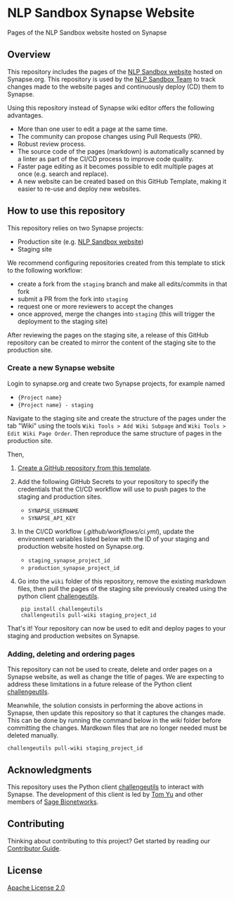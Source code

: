 # NLP Sandbox Synapse Website

Pages of the NLP Sandbox website hosted on Synapse

## Overview

This repository includes the pages of the [NLP Sandbox website] hosted on
Synapse.org. This repository is used by the [NLP Sandbox Team] to track changes
made to the website pages and continuously deploy (CD) them to Synapse.

Using this repository instead of Synapse wiki editor offers the following
advantages.

- More than one user to edit a page at the same time.
- The community can propose changes using Pull Requests (PR).
- Robust review process.
- The source code of the pages (markdown) is automatically scanned by a linter
  as part of the CI/CD process to improve code quality.
- Faster page editing as it becomes possible to edit multiple pages at once
  (e.g. search and replace).
- A new website can be created based on this GitHub Template, making it easier
  to re-use and deploy new websites.

## How to use this repository

This repository relies on two Synapse projects:

- Production site (e.g. [NLP Sandbox website])
- Staging site

We recommend configuring repositories created from this template to stick to the
following workflow:

- create a fork from the `staging` branch and make all edits/commits in that
  fork
- submit a PR from the fork into `staging`
- request one or more reviewers to accept the changes
- once approved, merge the changes into `staging` (this will trigger the
  deployment to the staging site)

After reviewing the pages on the staging site, a release of this GitHub
repository can be created to mirror the content of the staging site to the
production site.

### Create a new Synapse website

Login to synapse.org and create two Synapse projects, for example named

- `{Project name}`
- `{Project name} - staging`

Navigate to the staging site and create the structure of the pages under the
tab "Wiki" using the tools `Wiki Tools > Add Wiki Subpage` and
`Wiki Tools > Edit Wiki Page Order`. Then reproduce the same structure of pages
in the production site.

Then,

1. [Create a GitHub repository from this template].
2. Add the following GitHub Secrets to your repository to specify the
   credentials that the CI/CD workflow will use to push pages to the staging
   and production sites.
   - `SYNAPSE_USERNAME`
   - `SYNAPSE_API_KEY`
3. In the CI/CD workflow (*.github/workflows/ci.yml*), update the environment
   variables listed below with the ID of your staging and production website
   hosted on Synapse.org.
   - `staging_synapse_project_id`
   - `production_synapse_project_id`
4. Go into the `wiki` folder of this repository, remove the existing markdown
   files, then pull the pages of the staging site previously created using the
   python client [challengeutils].

        pip install challengeutils
        challengeutils pull-wiki staging_project_id

That's it! Your repository can now be used to edit and deploy pages to your
staging and production websites on Synapse.

### Adding, deleting and ordering pages

This repository can not be used to create, delete and order pages on a Synapse
website, as well as change the title of pages. We are expecting to address
these limitations in a future release of the Python client [challengeutils].

Meanwhile, the solution consists in performing the above actions in Synapse,
then update this repository so that it captures the changes made. This can be
done by running the command below in the *wiki* folder before committing the
changes. Mardkown files that are no longer needed must be deleted manually.

    challengeutils pull-wiki staging_project_id

## Acknowledgments

This repository uses the Python client [challengeutils] to interact with
Synapse. The development of this client is led by [Tom Yu] and other members of
[Sage Bionetworks].

## Contributing

Thinking about contributing to this project? Get started by reading our
[Contributor Guide](CONTRIBUTING.md).

## License

[Apache License 2.0]

<!-- Links -->

[NLP Sandbox website]: https://www.synapse.org/#!Synapse:syn22277123
[NLP Sandbox Staging website]: https://www.synapse.org/#!Synapse:syn22277124
[NLP Sandbox Team]: https://github.com/orgs/nlpsandbox/people
[GitHub issue]: https://github.com/nlpsandbox/nlpsandbox-website-synapse/issues/new/choose
[Apache License 2.0]: https://github.com/nlpsandbox/nlpsandbox-website-synapse/blob/staging/LICENSE
[Create a GitHub repository from this template]: https://github.com/nlpsandbox/nlpsandbox-website-synapse/generate
[CI/CD workflow]: .github/workflows/ci.yml
[challengeutils]: https://github.com/Sage-Bionetworks/challengeutils
[Tom Yu]: https://github.com/thomasyu888
[Sage Bionetworks]: https://sagebionetworks.org/
